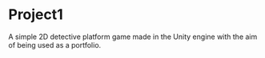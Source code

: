 # Project1
A simple 2D detective platform game made in the Unity engine with the aim of being used as a portfolio.
